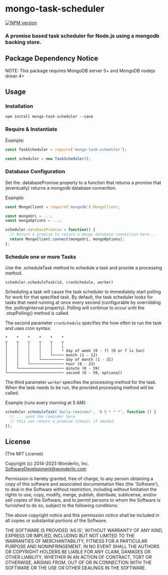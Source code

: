# mongo-task-scheduler

[![NPM version](https://badge.fury.io/js/mongo-task-scheduler.svg)](http://badge.fury.io/js/mongo-task-scheduler)

### A promise based task scheduler for Node.js using a mongodb backing store.

## Package Dependency Notice

NOTE: This package requires MongoDB server 5+ and MongoDB nodejs driver 4+

## Usage

### Installation

```
npm install mongo-task-scheduler --save
```

### Require & Instantiate

Example:

```javascript
const TaskScheduler = require('mongo-task-scheduler');

const scheduler = new TaskScheduler();
```

### Database Configuration

Set the .databasePromise property to a function that returns a promise that (eventually) returns a mongodb database connection.

Example:

```javascript
const MongoClient = require('mongodb').MongoClient;

const mongoUri = ...;
const mongoOptions = ...;

scheduler.databasePromise = function() {
  // Return a promise to return a mongo database connection here...
  return MongoClient.connect(mongoUri, mongoOptions);
};
```

### Schedule one or more Tasks

Use the .scheduleTask method to schedule a task and provide a processing method.

`scheduler.scheduleTask(id, cronSchedule, worker)`

Scheduling a task will cause the task scheduler to immediately start polling for work for that specified task. By default, the task scheduler looks for tasks that need running at once every second (configurable by overridding the .pollingInterval property). Polling will continue to occur until the .stopPolling() method is called.

The second parameter `cronSchedule` specifies the how often to run the task and uses cron syntax:

```
*    *    *    *    *    *
┬    ┬    ┬    ┬    ┬    ┬
│    │    │    │    │    |
│    │    │    │    │    └ day of week (0 - 7) (0 or 7 is Sun)
│    │    │    │    └───── month (1 - 12)
│    │    │    └────────── day of month (1 - 31)
│    │    └─────────────── hour (0 - 23)
│    └──────────────────── minute (0 - 59)
└───────────────────────── second (0 - 59, optional)
```

The third parameter `worker` specifies the processing method for the task. When the task needs to be run, the provided processing method will be called.

Example (runs every morning at 5 AM):

```javascript
scheduler.scheduleTask('daily-reminder', '0 5 * * *', function () {
  // ... send the reminder here
  // this can return a promise (chain) if needed.
});
```

## License

(The MIT License)

Copyright (c) 2014-2023 Wonderlic, Inc. <SoftwareDevelopment@wonderlic.com>

Permission is hereby granted, free of charge, to any person obtaining
a copy of this software and associated documentation files (the
'Software'), to deal in the Software without restriction, including
without limitation the rights to use, copy, modify, merge, publish,
distribute, sublicense, and/or sell copies of the Software, and to
permit persons to whom the Software is furnished to do so, subject to
the following conditions:

The above copyright notice and this permission notice shall be
included in all copies or substantial portions of the Software.

THE SOFTWARE IS PROVIDED 'AS IS', WITHOUT WARRANTY OF ANY KIND,
EXPRESS OR IMPLIED, INCLUDING BUT NOT LIMITED TO THE WARRANTIES OF
MERCHANTABILITY, FITNESS FOR A PARTICULAR PURPOSE AND NONINFRINGEMENT.
IN NO EVENT SHALL THE AUTHORS OR COPYRIGHT HOLDERS BE LIABLE FOR ANY
CLAIM, DAMAGES OR OTHER LIABILITY, WHETHER IN AN ACTION OF CONTRACT,
TORT OR OTHERWISE, ARISING FROM, OUT OF OR IN CONNECTION WITH THE
SOFTWARE OR THE USE OR OTHER DEALINGS IN THE SOFTWARE.
